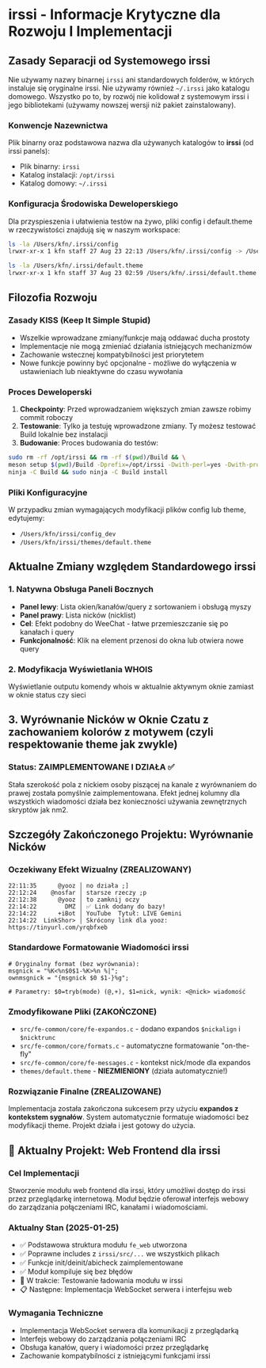 # irssi - Informacje Krytyczne dla Rozwoju I Implementacji

## Zasady Separacji od Systemowego irssi
Nie używamy nazwy binarnej `irssi` ani standardowych folderów, w których instaluje się oryginalne irssi. Nie używamy również `~/.irssi` jako katalogu domowego. Wszystko po to, by rozwój nie kolidował z systemowym irssi i jego bibliotekami (używamy nowszej wersji niż pakiet zainstalowany).

### Konwencje Nazewnictwa
Plik binarny oraz podstawowa nazwa dla używanych katalogów to **irssi** (od irssi panels):
- Plik binarny: `irssi`
- Katalog instalacji: `/opt/irssi`
- Katalog domowy: `~/.irssi`

### Konfiguracja Środowiska Deweloperskiego
Dla przyspieszenia i ułatwienia testów na żywo, pliki config i default.theme w rzeczywistości znajdują się w naszym workspace:

```bash
ls -la /Users/kfn/.irssi/config
lrwxr-xr-x 1 kfn staff 27 Aug 23 22:13 /Users/kfn/.irssi/config -> /Users/kfn/irssi/config_dev

ls -la /Users/kfn/.irssi/default.theme
lrwxr-xr-x 1 kfn staff 37 Aug 23 02:59 /Users/kfn/.irssi/default.theme -> /Users/kfn/irssi/themes/default.theme
```

## Filozofia Rozwoju

### Zasady KISS (Keep It Simple Stupid)
- Wszelkie wprowadzane zmiany/funkcje mają oddawać ducha prostoty
- Implementacje nie mogą zmieniać działania istniejących mechanizmów
- Zachowanie wstecznej kompatybilności jest priorytetem
- Nowe funkcje powinny być opcjonalne - możliwe do wyłączenia w ustawieniach lub nieaktywne do czasu wywołania

### Proces Deweloperski
1. **Checkpointy**: Przed wprowadzaniem większych zmian zawsze robimy commit roboczy
2. **Testowanie**: Tylko ja testuję wprowadzone zmiany. Ty możesz testować Build lokalnie bez instalacji
3. **Budowanie**: Proces budowania do testów:
```bash
sudo rm -rf /opt/irssi && rm -rf $(pwd)/Build && \
meson setup $(pwd)/Build -Dprefix=/opt/irssi -Dwith-perl=yes -Dwith-proxy=yes && \
ninja -C Build && sudo ninja -C Build install
```

### Pliki Konfiguracyjne
W przypadku zmian wymagających modyfikacji plików config lub theme, edytujemy:
- `/Users/kfn/irssi/config_dev`
- `/Users/kfn/irssi/themes/default.theme`

## Aktualne Zmiany względem Standardowego irssi

### 1. Natywna Obsługa Paneli Bocznych
- **Panel lewy**: Lista okien/kanałów/query z sortowaniem i obsługą myszy
- **Panel prawy**: Lista nicków (nicklist)
- **Cel**: Efekt podobny do WeeChat - łatwe przemieszczanie się po kanałach i query
- **Funkcjonalność**: Klik na element przenosi do okna lub otwiera nowe query

### 2. Modyfikacja Wyświetlania WHOIS
Wyświetlanie outputu komendy whois w aktualnie aktywnym oknie zamiast w oknie status czy sieci

## 3. Wyrównanie Nicków w Oknie Czatu z zachowaniem kolorów z motywem (czyli respektowanie theme jak zwykle)

### Status: ZAIMPLEMENTOWANE I DZIAŁA ✅
Stała szerokość pola z nickiem osoby piszącej na kanale z wyrównaniem do prawej została pomyślnie zaimplementowana. Efekt jednej kolumny dla wszystkich wiadomości działa bez konieczności używania zewnętrznych skryptów jak nm2.

## Szczegóły Zakończonego Projektu: Wyrównanie Nicków

### Oczekiwany Efekt Wizualny (ZREALIZOWANY)
```
22:11:35      @yooz │ no działa ;]
22:12:24    @nosfar │ starsze rzeczy ;p
22:12:38      @yooz │ to zamknij oczy
22:14:22        DMZ │ ✅ Link dodany do bazy!
22:14:22      +iBot │ YouTube  Tytuł: LIVE Gemini
22:14:22  LinkShor> │ Skrócony link dla yooz: https://tinyurl.com/yrqbfxeb
```

### Standardowe Formatowanie Wiadomości irssi
```
# Oryginalny format (bez wyrównania):
msgnick = "%K<%n$0$1-%K>%n %|";
ownmsgnick = "{msgnick $0 $1-}%g";

# Parametry: $0=tryb(mode) (@,+), $1=nick, wynik: <@nick> wiadomość
```

### Zmodyfikowane Pliki (ZAKOŃCZONE)
- `src/fe-common/core/fe-expandos.c` - dodano expandos `$nickalign` i `$nicktrunc`
- `src/fe-common/core/formats.c` - automatyczne formatowanie "on-the-fly"
- `src/fe-common/core/fe-messages.c` - kontekst nick/mode dla expandos
- `themes/default.theme` - **NIEZMIENIONY** (działa automatycznie!)

### Rozwiązanie Finalne (ZREALIZOWANE)
Implementacja została zakończona sukcesem przy użyciu **expandos z kontekstem sygnałów**. System automatycznie formatuje wiadomości bez modyfikacji theme. Projekt działa i jest gotowy do użycia.



## 🚀 Aktualny Projekt: Web Frontend dla irssi

### Cel Implementacji
Stworzenie modułu web frontend dla irssi, który umożliwi dostęp do irssi przez przeglądarkę internetową. Moduł będzie oferował interfejs webowy do zarządzania połączeniami IRC, kanałami i wiadomościami.

### Aktualny Stan (2025-01-25)
- ✅ Podstawowa struktura modułu `fe_web` utworzona
- ✅ Poprawne includes z `irssi/src/...` we wszystkich plikach
- ✅ Funkcje init/deinit/abicheck zaimplementowane
- ✅ Moduł kompiluje się bez błędów
- 🔄 W trakcie: Testowanie ładowania modułu w irssi
- 📋 Następne: Implementacja WebSocket serwera i interfejsu web

### Wymagania Techniczne
- Implementacja WebSocket serwera dla komunikacji z przeglądarką
- Interfejs webowy do zarządzania połączeniami IRC
- Obsługa kanałów, query i wiadomości przez przeglądarkę
- Zachowanie kompatybilności z istniejącymi funkcjami irssi